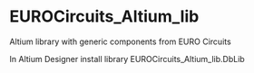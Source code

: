 # EUROCircuits_Altium_lib

Altium library with generic components from EURO Circuits

In Altium Designer install library EUROCircuits_Altium_lib.DbLib
